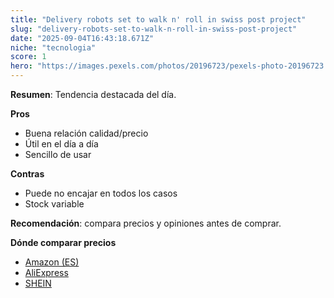 ```yaml
---
title: "Delivery robots set to walk n' roll in swiss post project"
slug: "delivery-robots-set-to-walk-n-roll-in-swiss-post-project"
date: "2025-09-04T16:43:18.671Z"
niche: "tecnologia"
score: 1
hero: "https://images.pexels.com/photos/20196723/pexels-photo-20196723.jpeg?auto=compress&cs=tinysrgb&fit=crop&h=627&w=1200&auto=compress&cs=tinysrgb&w=1024&h=576&fit=crop"
---
```


**Resumen**: Tendencia destacada del día.

**Pros**
- Buena relación calidad/precio
- Útil en el día a día
- Sencillo de usar

**Contras**
- Puede no encajar en todos los casos
- Stock variable

**Recomendación**: compara precios y opiniones antes de comprar.

**Dónde comparar precios**
- [Amazon (ES)](https://www.amazon.es/s?k=Delivery+robots+set+to+walk+n%27+roll+in+swiss+post+project&language=es_ES&tag=teknovashop25-21)
- [AliExpress](https://es.aliexpress.com/wholesale?SearchText=Delivery+robots+set+to+walk+n%27+roll+in+swiss+post+project)
- [SHEIN](https://es.shein.com/pdsearch?keyword=Delivery+robots+set+to+walk+n%27+roll+in+swiss+post+project)
